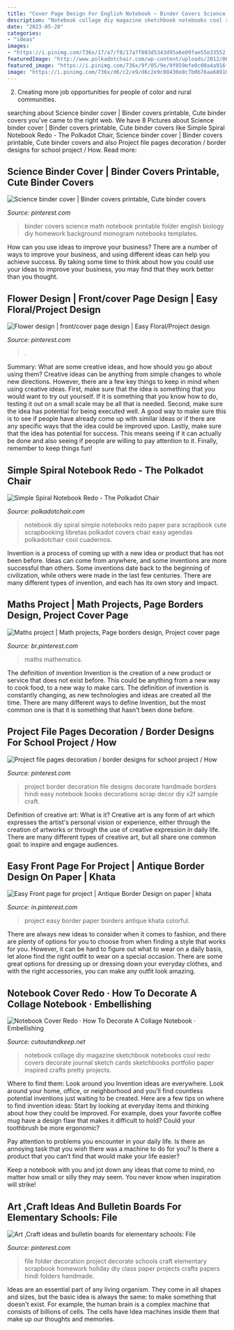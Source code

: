 ```yaml
---
title: "Cover Page Design For English Notebook ~ Binder Covers Science Math Notebook Printable Folder English Biology Diy Homework Background Monogram Notebooks Templates"
description: "Notebook collage diy magazine sketchbook notebooks cool redo covers decorate journal sketch cards sketchbooks portfolio paper inspired crafts pretty projects"
date: "2023-05-20"
categories:
- "ideas"
images:
- "https://i.pinimg.com/736x/17/a7/f8/17a7f803d5343d95a6e09fae55e33552.jpg"
featuredImage: "http://www.polkadotchair.com/wp-content/uploads/2012/06/notebook1.jpg"
featured_image: "https://i.pinimg.com/736x/9f/05/9e/9f059efe0c00a4a916f43b28a5efbf03.jpg"
image: "https://i.pinimg.com/736x/d6/c2/e9/d6c2e9c08430e8c7b0b76aa68910fd03.jpg"
---
```



2. Creating more job opportunities for people of color and rural communities. 

	

		
searching about Science binder cover | Binder covers printable, Cute binder covers you've came to the right web. We have 8 Pictures about Science binder cover | Binder covers printable, Cute binder covers like Simple Spiral Notebook Redo - The Polkadot Chair, Science binder cover | Binder covers printable, Cute binder covers and also Project file pages decoration / border designs for school project / How. Read more:
		
    
## Science Binder Cover | Binder Covers Printable, Cute Binder Covers

<img loading=lazy src="https://i.pinimg.com/736x/5b/42/f8/5b42f8c70a08bd976c4f0e957a9897ea--monogram-binder-binder-covers.jpg" onerror="this.onerror=null;this.src='https://tse2.mm.bing.net/th?id=OIP.yNeQJAJePaYkfRb3t33moQHaMq&amp;pid=15.1';" alt="Science binder cover | Binder covers printable, Cute binder covers">

_Source: pinterest.com_

>binder covers science math notebook printable folder english biology diy homework background monogram notebooks templates. 

	

How can you use ideas to improve your business?
There are a number of ways to improve your business, and using different ideas can help you achieve success. By taking some time to think about how you could use your ideas to improve your business, you may find that they work better than you thought.

    
## Flower Design | Front/cover Page Design | Easy Floral/Project Design

<img loading=lazy src="https://i.pinimg.com/736x/17/a7/f8/17a7f803d5343d95a6e09fae55e33552.jpg" onerror="this.onerror=null;this.src='https://tse3.mm.bing.net/th?id=OIP.rLUYBREqQry9FL2z6I28UQHaFj&amp;pid=15.1';" alt="Flower design | front/cover page design | Easy Floral/Project design">

_Source: pinterest.com_

>. 

	

Summary: What are some creative ideas, and how should you go about using them?
Creative ideas can be anything from simple changes to whole new directions. However, there are a few key things to keep in mind when using creative ideas. First, make sure that the idea is something that you would want to try out yourself. If it is something that you know how to do, testing it out on a small scale may be all that is needed. Second, make sure the idea has potential for being executed well. A good way to make sure this is to see if people have already come up with similar ideas or if there are any specific ways that the idea could be improved upon. Lastly, make sure that the idea has potential for success. This means seeing if it can actually be done and also seeing if people are willing to pay attention to it. Finally, remember to keep things fun!

    
## Simple Spiral Notebook Redo - The Polkadot Chair

<img loading=lazy src="http://www.polkadotchair.com/wp-content/uploads/2012/06/notebook1.jpg" onerror="this.onerror=null;this.src='https://tse4.mm.bing.net/th?id=OIP.vGIFGun4wmr3wFflDX0LBgHaLG&amp;pid=15.1';" alt="Simple Spiral Notebook Redo - The Polkadot Chair">

_Source: polkadotchair.com_

>notebook diy spiral simple notebooks redo paper para scrapbook cute scrapbooking libretas polkadot covers chair easy agendas polkadotchair cool cuadernos. 

	

Invention is a process of coming up with a new idea or product that has not been before. Ideas can come from anywhere, and some inventions are more successful than others. Some inventions date back to the beginning of civilization, while others were made in the last few centuries. There are many different types of invention, and each has its own story and impact.

    
## Maths Project | Math Projects, Page Borders Design, Project Cover Page

<img loading=lazy src="https://i.pinimg.com/736x/d6/c2/e9/d6c2e9c08430e8c7b0b76aa68910fd03.jpg" onerror="this.onerror=null;this.src='https://tse4.mm.bing.net/th?id=OIP.JzQuAETGZNO9YwVoCBjKlAHaJ3&amp;pid=15.1';" alt="Maths project | Math projects, Page borders design, Project cover page">

_Source: br.pinterest.com_

>maths mathematics. 

	

The definition of invention
Invention is the creation of a new product or service that does not exist before. This could be anything from a new way to cook food, to a new way to make cars. The definition of invention is constantly changing, as new technologies and ideas are created all the time. There are many different ways to define Invention, but the most common one is that it is something that hasn't been done before.

    
## Project File Pages Decoration / Border Designs For School Project / How

<img loading=lazy src="https://i.pinimg.com/736x/c5/16/75/c51675752c308c8757628956ca1ad778.jpg" onerror="this.onerror=null;this.src='https://tse2.mm.bing.net/th?id=OIP._uuHfyz73LO7Hj3FrlGNqQHaFj&amp;pid=15.1';" alt="Project file pages decoration / border designs for school project / How">

_Source: pinterest.com_

>project border decoration file designs decorate handmade borders hindi easy notebook books decorations scrap decor diy x2f sample craft. 

	

Definition of creative art: What is it?
Creative art is any form of art which expresses the artist's personal vision or experience, either through the creation of artworks or through the use of creative expression in daily life. There are many different types of creative art, but all share one common goal: to inspire and engage audiences.

    
## Easy Front Page For Project | Antique Border Design On Paper | Khata

<img loading=lazy src="https://i.pinimg.com/736x/9f/05/9e/9f059efe0c00a4a916f43b28a5efbf03.jpg" onerror="this.onerror=null;this.src='https://tse2.mm.bing.net/th?id=OIP.o-owyKV43OmyLqjShFFmxAHaFj&amp;pid=15.1';" alt="Easy Front page for project | Antique Border Design on paper | khata">

_Source: in.pinterest.com_

>project easy border paper borders antique khata colorful. 

	

There are always new ideas to consider when it comes to fashion, and there are plenty of options for you to choose from when finding a style that works for you. However, it can be hard to figure out what to wear on a daily basis, let alone find the right outfit to wear on a special occasion. There are some great options for dressing up or dressing down your everyday clothes, and with the right accessories, you can make any outfit look amazing.

    
## Notebook Cover Redo · How To Decorate A Collage Notebook · Embellishing

<img loading=lazy src="https://images.coplusk.net/project_images/129017/image/full_bm-image-725391.jpg" onerror="this.onerror=null;this.src='https://tse3.mm.bing.net/th?id=OIP.MrcxvN9Hw9YS14tlkQgOugHaKN&amp;pid=15.1';" alt="Notebook Cover Redo · How To Decorate A Collage Notebook · Embellishing">

_Source: cutoutandkeep.net_

>notebook collage diy magazine sketchbook notebooks cool redo covers decorate journal sketch cards sketchbooks portfolio paper inspired crafts pretty projects. 

	

Where to find them: Look around you
Invention ideas are everywhere. Look around your home, office, or neighborhood and you’ll find countless potential inventions just waiting to be created. Here are a few tips on where to find invention ideas:
Start by looking at everyday items and thinking about how they could be improved. For example, does your favorite coffee mug have a design flaw that makes it difficult to hold? Could your toothbrush be more ergonomic?

Pay attention to problems you encounter in your daily life. Is there an annoying task that you wish there was a machine to do for you? Is there a product that you can’t find that would make your life easier?

Keep a notebook with you and jot down any ideas that come to mind, no matter how small or silly they may seem. You never know when inspiration will strike!

    
## Art ,Craft Ideas And Bulletin Boards For Elementary Schools: File

<img loading=lazy src="https://i.pinimg.com/736x/c7/26/ee/c726ee8245fbc10a1ef817101b165aab--file-folders-elementary-schools.jpg" onerror="this.onerror=null;this.src='https://tse4.mm.bing.net/th?id=OIP.nB5Idto1l30yF3ek406PoQHaKO&amp;pid=15.1';" alt="Art ,Craft ideas and bulletin boards for elementary schools: File">

_Source: pinterest.com_

>file folder decoration project decorate schools craft elementary scrapbook homework holiday diy class paper projects crafts papers hindi folders handmade. 

	

Ideas are an essential part of any living organism. They come in all shapes and sizes, but the basic idea is always the same: to make something that doesn't exist. For example, the human brain is a complex machine that consists of billions of cells. The cells have Idea machines inside them that make up our thoughts and memories.

